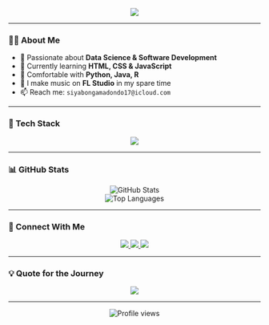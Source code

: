 <!-- Animated Typing Intro -->
<p align="center">
  <img src="https://readme-typing-svg.herokuapp.com?font=Fira+Code&size=25&duration=4000&pause=500&color=F79A7A&center=true&vCenter=true&width=435&lines=Hey!+I'm+Siyabonga+Madondo!;Aspiring+Data+Scientist+📊;Future+Software+Engineer+💻;Lover+of+Python+and+Beats+🎧" />
</p>

---

### 👨‍💻 About Me
- 🚀 Passionate about **Data Science & Software Development**
- 🧠 Currently learning **HTML, CSS & JavaScript**
- 💬 Comfortable with **Python, Java, R**
- 🎵 I make music on **FL Studio** in my spare time
- 📫 Reach me: `siyabongamadondo17@icloud.com`

---

### 🧰 Tech Stack
<p align="center">
  <img src="https://skillicons.dev/icons?i=python,java,r,html,css,git,mysql,linux,bash" />
</p>

---

### 📊 GitHub Stats
<div align="center">
  <img src="https://github-readme-stats.vercel.app/api?username=codewithsiya&show_icons=true&theme=radical" alt="GitHub Stats" />
  <br/>
  <img src="https://github-readme-stats.vercel.app/api/top-langs/?username=codewithsiya&layout=compact&theme=radical" alt="Top Languages" />
</div>

---

### 🔗 Connect With Me
<p align="center">
  <a href="https://linkedin.com/in/siyabongamadondo">
    <img src="https://img.shields.io/badge/-Siyabonga%20Madondo-0077B5?style=for-the-badge&logo=linkedin&logoColor=white"/>
  </a>
  <a href="mailto:siyabongamadondo17@icloud.com">
    <img src="https://img.shields.io/badge/-Email-D14836?style=for-the-badge&logo=gmail&logoColor=white"/>
  </a>
  <a href="https://github.com/codewithsiya">
    <img src="https://img.shields.io/badge/-@codewithsiya-181717?style=for-the-badge&logo=github&logoColor=white"/>
  </a>
</p>

---

### 💡 Quote for the Journey
<p align="center">
  <img src="https://quotes-github-readme.vercel.app/api?type=horizontal&theme=radical" />
</p>

---

<p align="center">
  <img src="https://komarev.com/ghpvc/?username=codewithsiya&style=flat-square&color=brightgreen" alt="Profile views" />
</p>
